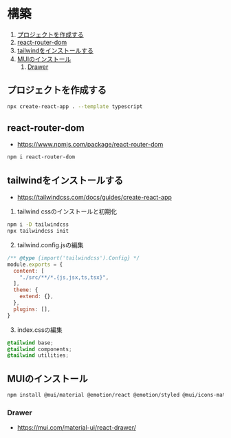 # 構築
1. [プロジェクトを作成する](#プロジェクトを作成する)
2. [react-router-dom](#react-router-dom)
3. [tailwindをインストールする](#tailwindをインストールする)
4. [MUIのインストール](#muiのインストール)
   1. [Drawer](#drawer)

## プロジェクトを作成する

```bash
npx create-react-app . --template typescript
```

## react-router-dom

* https://www.npmjs.com/package/react-router-dom

```bash
npm i react-router-dom
```

## tailwindをインストールする

* https://tailwindcss.com/docs/guides/create-react-app

1. tailwind cssのインストールと初期化

```bash
npm i -D tailwindcss
npx tailwindcss init
```

2. tailwind.config.jsの編集

```js
/** @type {import('tailwindcss').Config} */
module.exports = {
  content: [
    "./src/**/*.{js,jsx,ts,tsx}",
  ],
  theme: {
    extend: {},
  },
  plugins: [],
}
```

3. index.cssの編集

```css
@tailwind base;
@tailwind components;
@tailwind utilities;
```

## MUIのインストール

```bash
npm install @mui/material @emotion/react @emotion/styled @mui/icons-material
```

### Drawer

* https://mui.com/material-ui/react-drawer/

